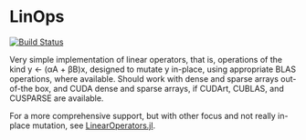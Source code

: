 # LinOps

[![Build Status](https://travis-ci.org/jagot/LinOps.jl.svg?branch=master)](https://travis-ci.org/jagot/LinOps.jl)

Very simple implementation of linear operators, that is, operations of
the kind y <- (αA + βB)x, designed to mutate y in-place, using
appropriate BLAS operations, where available. Should work with dense
and sparse arrays out-of-the box, and CUDA dense and sparse arrays, if
CUDArt, CUBLAS, and CUSPARSE are available.

For a more comprehensive support, but with other focus and not really
in-place mutation, see
[LinearOperators.jl](https://github.com/JuliaSmoothOptimizers/LinearOperators.jl).
